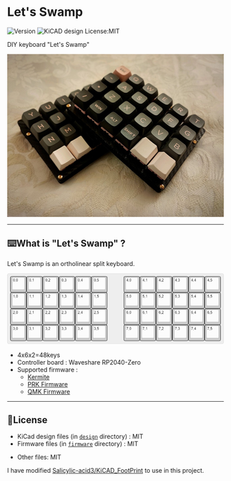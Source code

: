 # Let's Swamp

![Version](https://img.shields.io/badge/PCB%20Version-0.3-blue.svg)
![KiCAD design License:MIT](https://img.shields.io/badge/KiCAD%20design%20License-MIT-brightgreen.svg)
<!-- ![Gerber:CC-BY-NC](https://img.shields.io/badge/Gerber%20License-CC--BY--NC-blue.svg) -->

DIY keyboard "Let's Swamp"

![Let's Swamp v0.2proto](./images/let's-swamp-v02.jpg)

---

## ⌨️What is "Let's Swamp" ?

Let's Swamp is an ortholinear split keyboard.

![Let's Swamp v0.2proto](./images/kle-let's-swamp.png)

 * 4x6x2=48keys
 * Controller board : Waveshare RP2040-Zero
 * Supported firmware :
    - [Kermite](https://kermite.org/)
    - [PRK Firmware](https://github.com/picoruby/prk_firmware)
    - [QMK Firmware](https://docs.qmk.fm/#/)

---

## 📃License

 * KiCad design files (in [`design`](./design/) directory) : MIT
 * Firmware files (in [`firmware`](./firmware/) directory) : MIT
<!--
 * Gerber files (in `gerber` directory)  : CC-BY-NC
-->
 * Other files: MIT
 
I have modified [Salicylic-acid3/KiCAD_FootPrint](https://github.com/Salicylic-acid3/KiCAD_FootPrint) to use in this project.
